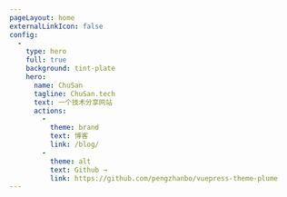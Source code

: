 ```yaml
---
pageLayout: home
externalLinkIcon: false
config:
  -
    type: hero
    full: true
    background: tint-plate
    hero:
      name: ChuSan
      tagline: ChuSan.tech
      text: 一个技术分享网站
      actions:
        -
          theme: brand
          text: 博客
          link: /blog/
        -
          theme: alt
          text: Github →
          link: https://github.com/pengzhanbo/vuepress-theme-plume
---
```

